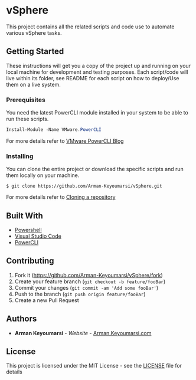 # vSphere

This project contains all the related scripts and code use to automate various vSphere tasks.

## Getting Started

These instructions will get you a copy of the project up and running on your local machine for development and testing purposes. Each script/code will live within its folder, see README for each script on how to deploy/Use them on a live system.

### Prerequisites

You need the latest PowerCLI module installed in your system to be able to run these scripts.
```Powershell
Install-Module -Name VMware.PowerCLI
```
For more details refer to [VMware PowerCLI Blog](https://blogs.vmware.com/PowerCLI/2017/04/powercli-install-process-powershell-gallery.html)

### Installing

You can clone the entire project or download the specific scripts and run them locally on your machine.

```
$ git clone https://github.com/Arman-Keyoumarsi/vSphere.git
```
For more details refer to [Cloning a repository](https://help.github.com/articles/cloning-a-repository/)

## Built With

* [Powershell](https://docs.microsoft.com/en-us/powershell/)
* [Visual Studio Code](https://code.visualstudio.com/)
* [PowerCLI](https://code.vmware.com/web/dp/tool/vmware-powercli/)

## Contributing

1. Fork it (<https://github.com/Arman-Keyoumarsi/vSphere/fork>)
2. Create your feature branch (`git checkout -b feature/fooBar`)
3. Commit your changes (`git commit -am 'Add some fooBar'`)
4. Push to the branch (`git push origin feature/fooBar`)
5. Create a new Pull Request

## Authors

* **Arman Keyoumarsi** - *Website* - [Arman.Keyoumarsi.com](https://arman.keyoumarsi.com/)

## License

This project is licensed under the MIT License - see the [LICENSE](LICENSE.md) file for details

